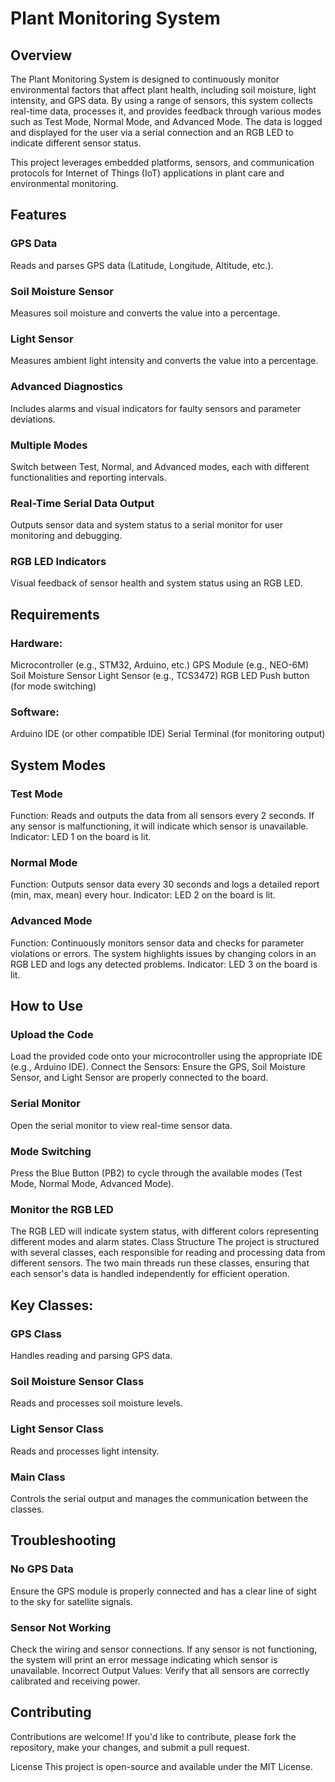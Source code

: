 # Plant Monitoring System

## Overview
The Plant Monitoring System is designed to continuously monitor environmental factors that affect plant health, including soil moisture, light intensity, and GPS data. By using a range of sensors, this system collects real-time data, processes it, and provides feedback through various modes such as Test Mode, Normal Mode, and Advanced Mode. The data is logged and displayed for the user via a serial connection and an RGB LED to indicate different sensor status.

This project leverages embedded platforms, sensors, and communication protocols for Internet of Things (IoT) applications in plant care and environmental monitoring.

## Features
### GPS Data
Reads and parses GPS data (Latitude, Longitude, Altitude, etc.).
### Soil Moisture Sensor
Measures soil moisture and converts the value into a percentage.
### Light Sensor
Measures ambient light intensity and converts the value into a percentage.
### Advanced Diagnostics
Includes alarms and visual indicators for faulty sensors and parameter deviations.
### Multiple Modes
Switch between Test, Normal, and Advanced modes, each with different functionalities and reporting intervals.
### Real-Time Serial Data Output
Outputs sensor data and system status to a serial monitor for user monitoring and debugging.
### RGB LED Indicators
Visual feedback of sensor health and system status using an RGB LED.

## Requirements
### Hardware:

Microcontroller (e.g., STM32, Arduino, etc.)
GPS Module (e.g., NEO-6M)
Soil Moisture Sensor
Light Sensor (e.g., TCS3472)
RGB LED
Push button (for mode switching)

### Software:

Arduino IDE (or other compatible IDE)
Serial Terminal (for monitoring output)

## System Modes
### Test Mode
Function: Reads and outputs the data from all sensors every 2 seconds. If any sensor is malfunctioning, it will indicate which sensor is unavailable.
Indicator: LED 1 on the board is lit.
### Normal Mode
Function: Outputs sensor data every 30 seconds and logs a detailed report (min, max, mean) every hour.
Indicator: LED 2 on the board is lit.
### Advanced Mode
Function: Continuously monitors sensor data and checks for parameter violations or errors. The system highlights issues by changing colors in an RGB LED and logs any detected problems.
Indicator: LED 3 on the board is lit.
## How to Use
### Upload the Code
Load the provided code onto your microcontroller using the appropriate IDE (e.g., Arduino IDE).
Connect the Sensors: Ensure the GPS, Soil Moisture Sensor, and Light Sensor are properly connected to the board.
### Serial Monitor
Open the serial monitor to view real-time sensor data.
### Mode Switching
Press the Blue Button (PB2) to cycle through the available modes (Test Mode, Normal Mode, Advanced Mode).
### Monitor the RGB LED
The RGB LED will indicate system status, with different colors representing different modes and alarm states.
Class Structure
The project is structured with several classes, each responsible for reading and processing data from different sensors. The two main threads run these classes, ensuring that each sensor's data is handled independently for efficient operation.

## Key Classes:
### GPS Class
Handles reading and parsing GPS data.
### Soil Moisture Sensor Class
Reads and processes soil moisture levels.
### Light Sensor Class
Reads and processes light intensity.
### Main Class
Controls the serial output and manages the communication between the classes.
## Troubleshooting
### No GPS Data
Ensure the GPS module is properly connected and has a clear line of sight to the sky for satellite signals.
### Sensor Not Working
Check the wiring and sensor connections. If any sensor is not functioning, the system will print an error message indicating which sensor is unavailable.
Incorrect Output Values: Verify that all sensors are correctly calibrated and receiving power.
## Contributing
Contributions are welcome! If you'd like to contribute, please fork the repository, make your changes, and submit a pull request.

License
This project is open-source and available under the MIT License.
